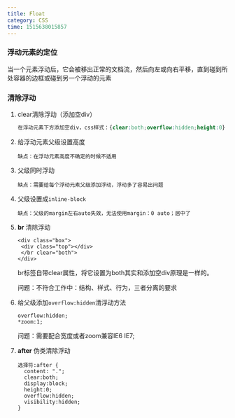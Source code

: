```yaml
---
title: Float
category: CSS
time: 1515638015857
---
```

### 浮动元素的定位

当一个元素浮动后，它会被移出正常的文档流，然后向左或向右平移，直到碰到所处容器的边框或碰到另一个浮动的元素

### 清除浮动

1. clear清除浮动（添加空div）

   ```css
   在浮动元素下方添加空div，css样式：{clear:both;overflow:hidden;height:0}
   ```

2. 给浮动元素父级设置高度

   ```
   缺点：在浮动元素高度不确定的时候不适用
   ```

3. 父级同时浮动

   ```
   缺点：需要给每个浮动元素父级添加浮动，浮动多了容易出问题
   ```

4. 父级设置成`inline-block`

   ```
   缺点：父级的margin左右auto失效，无法使用margin：0 auto；居中了
   ```

5. **br** 清除浮动

   ```
   <div class="box">
   	<div class="top"></div>
   	</br clear="both">
   </div>
   ```

   br标签自带clear属性，将它设置为both其实和添加空div原理是一样的。

   问题：不符合工作中：结构、样式、行为，三者分离的要求

6. 给父级添加`overflow:hidden`清浮动方法

   ```
   overflow:hidden;
   *zoom:1;
   ```

   问题：需要配合宽度或者zoom兼容IE6 IE7;

7. **after** 伪类清除浮动

   ```
   选择符:after {
     content: ".";
     clear:both;
     display:block;
     height:0;
     overflow:hidden;
     visibility:hidden;
   }
   ```
